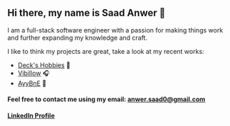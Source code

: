 ## Hi there, my name is Saad Anwer 👋

I am a full-stack software engineer with a passion for making things work and further expanding my knowledge and craft.

I like to think my projects are great, take a look at my recent works:
- [Deck's Hobbies](https://github.com/anwersaad0/Etsy-Clone) :flower_playing_cards:
- [Vibillow](https://github.com/tchristenson/SoundCloud-Clone) :headphones:
- [AyyBnE](https://github.com/anwersaad0/API-Project) :house_with_garden:



#### Feel free to contact me using my email: anwer.saad0@gmail.com
#### [LinkedIn Profile](https://www.linkedin.com/in/saad-anwer-01aab317a/)

<!--
**anwersaad0/anwersaad0** is a ✨ _special_ ✨ repository because its `README.md` (this file) appears on your GitHub profile.

Here are some ideas to get you started:

- 🔭 I’m currently working on ...
- 🌱 I’m currently learning ...
- 👯 I’m looking to collaborate on ...
- 🤔 I’m looking for help with ...
- 💬 Ask me about ...
- 📫 How to reach me: ...
- 😄 Pronouns: ...
- ⚡ Fun fact: ...
-->
